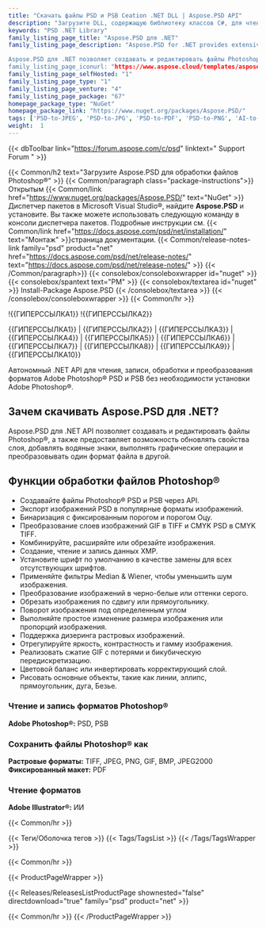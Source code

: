 ```yaml
---
title: "Скачать файлы PSD и PSB Ceation .NET DLL | Aspose.PSD API"
description: "Загрузите DLL, содержащую библиотеку классов C#, для чтения, записи, редактирования и преобразования векторной графики Adobe Photoshop® (PSD, PSB) и Adobe Illustrator® (AI) через .NET API."
keywords: "PSD .NET Library"
family_listing_page_title: "Aspose.PSD для .NET"
family_listing_page_description: "Aspose.PSD for .NET provides extensive manipulation capabilities for PSD & PSB file formats without requiring Adobe Photoshop.

Aspose.PSD для .NET позволяет создавать и редактировать файлы Photoshop, а также предоставляет возможность обновлять свойства слоя, добавлять водяные знаки, выполнять графические операции или преобразовывать один формат файла в другой».
family_listing_page_iconurl: "https://www.aspose.cloud/templates/aspose/App_Themes/V3/images/psd/272x272/aspose_psd-for-net.png"
family_listing_page_selfHosted: "1"
family_listing_page_type: "1"
family_listing_page_venture: "4"
family_listing_page_package: "67"
homepage_package_type: "NuGet"
homepage_package_link: "https://www.nuget.org/packages/Aspose.PSD/"
tags: ['PSD-to-JPEG', 'PSD-to-JPG', 'PSD-to-PDF', 'PSD-to-PNG', 'AI-to-JPG', 'AI-to-JPEG', 'AI-to-PDF', 'AI-to-PNG']
weight:  1
---
```


{{< dbToolbar link="https://forum.aspose.com/c/psd" linktext=" Support Forum " >}}

{{< Common/h2 text="Загрузите Aspose.PSD для обработки файлов Photoshop®"  >}}
{{< Common/paragraph class="package-instructions">}}
Открытым
{{< Common/link href="https://www.nuget.org/packages/Aspose.PSD/" text="NuGet"  >}}Диспетчер пакетов в Microsoft Visual Studio®, найдите <b>Aspose.PSD</b> и установите. Вы также можете использовать следующую команду в консоли диспетчера пакетов. Подробные инструкции см.
{{< Common/link href="https://docs.aspose.com/psd/net/installation/" text="Монтаж"  >}}страница документации.
{{< Common/release-notes-link family="psd" product="net" href="https://docs.aspose.com/psd/net/release-notes/" text="https://docs.aspose.com/psd/net/release-notes/"  >}}
{{< /Common/paragraph>}}
{{< consolebox/consoleboxwrapper id="nuget" >}}
       {{< consolebox/spantext text="PM" >}}
       {{< consolebox/textarea id="nuget" >}} Install-Package Aspose.PSD {{< /consolebox/textarea >}}
{{< /consolebox/consoleboxwrapper >}}
{{< Common/hr >}}

!{{ГИПЕРССЫЛКА1}} !{{ГИПЕРССЫЛКА2}}

{{ГИПЕРССЫЛКА1}} | {{ГИПЕРССЫЛКА2}} | {{ГИПЕРССЫЛКА3}} | {{ГИПЕРССЫЛКА4}} | {{ГИПЕРССЫЛКА5}} | {{ГИПЕРССЫЛКА6}} | {{ГИПЕРССЫЛКА7}} | {{ГИПЕРССЫЛКА8}} | {{ГИПЕРССЫЛКА9}} | {{ГИПЕРССЫЛКА10}}

Автономный .NET API для чтения, записи, обработки и преобразования форматов Adobe Photoshop® PSD и PSB без необходимости установки Adobe Photoshop®.

## Зачем скачивать Aspose.PSD для .NET?

Aspose.PSD для .NET API позволяет создавать и редактировать файлы Photoshop®, а также предоставляет возможность обновлять свойства слоя, добавлять водяные знаки, выполнять графические операции и преобразовывать один формат файла в другой.

## Функции обработки файлов Photoshop®

- Создавайте файлы Photoshop® PSD и PSB через API.
- Экспорт изображений PSD в популярные форматы изображений.
- Бинаризация с фиксированным порогом и порогом Оцу.
- Преобразование слоев изображений GIF в TIFF и CMYK PSD в CMYK TIFF.
- Комбинируйте, расширяйте или обрезайте изображения.
- Создание, чтение и запись данных XMP.
- Установите шрифт по умолчанию в качестве замены для всех отсутствующих шрифтов.
- Применяйте фильтры Median & Wiener, чтобы уменьшить шум изображения.
- Преобразование изображений в черно-белые или оттенки серого.
- Обрезать изображения по сдвигу или прямоугольнику.
- Поворот изображения под определенным углом
- Выполняйте простое изменение размера изображения или пропорций изображения.
- Поддержка дизеринга растровых изображений.
- Отрегулируйте яркость, контрастность и гамму изображения.
- Реализовать сжатие GIF с потерями и бикубическую передискретизацию.
- Цветовой баланс или инвертировать корректирующий слой.
- Рисовать основные объекты, такие как линии, эллипс, прямоугольник, дуга, Безье.

### Чтение и запись форматов Photoshop®

**Adobe Photoshop®:** PSD, PSB

### Сохранить файлы Photoshop® как

**Растровые форматы:** TIFF, JPEG, PNG, GIF, BMP, JPEG2000\
**Фиксированный макет:** PDF

### Чтение форматов

**Adobe Illustrator®:** ИИ

{{< Common/hr >}}

{{< Теги/Оболочка тегов >}}
 {{< Tags/TagsList >}}
{{< /Tags/TagsWrapper >}}

{{< Common/hr >}}

{{< ProductPageWrapper >}}
<!-- ReleasesListProductPage-->
   {{< Releases/ReleasesListProductPage shownested="false"  directdownload="true" family="psd" product="net" >}}
<!-- /ReleasesListProductPage-->
{{< Common/hr >}}
{{< /ProductPageWrapper >}}

